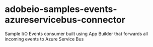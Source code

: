 # adobeio-samples-events-azureservicebus-connector
Sample I/O Events consumer built using App Builder that forwards all incoming events to Azure Service Bus
